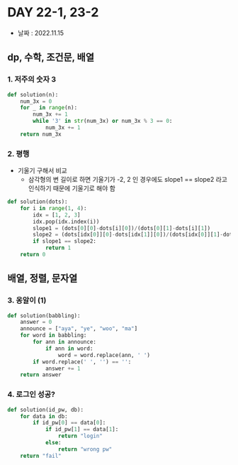# DAY 22-1, 23-2

- 날짜 : 2022.11.15



## dp, 수학, 조건문, 배열

### 1. 저주의 숫자 3

```python
def solution(n):
    num_3x = 0
    for _ in range(n):
        num_3x += 1
        while '3' in str(num_3x) or num_3x % 3 == 0:
            num_3x += 1
    return num_3x
```



### 2. 평행

- 기울기 구해서 비교
  - 삼각형의 변 길이로 하면 기울기가 -2, 2 인 경우에도 slope1 == slope2 라고 인식하기 때문에 기울기로 해야 함

```python
def solution(dots):
    for i in range(1, 4):
        idx = [1, 2, 3]
        idx.pop(idx.index(i))
        slope1 = (dots[0][0]-dots[i][0])/(dots[0][1]-dots[i][1])
        slope2 = (dots[idx[0]][0]-dots[idx[1]][0])/(dots[idx[0]][1]-dots[idx[1]][1])
        if slope1 == slope2:
            return 1
    return 0
```



## 배열, 정렬, 문자열

### 3. 옹알이 (1)

```python
def solution(babbling):
    answer = 0
    announce = ["aya", "ye", "woo", "ma"]
    for word in babbling:
        for ann in announce:
            if ann in word:
                word = word.replace(ann, ' ')
        if word.replace(' ', '') == '':
            answer += 1
    return answer
```



### 4. 로그인 성공?

```python
def solution(id_pw, db):
    for data in db:
        if id_pw[0] == data[0]:
            if id_pw[1] == data[1]: 
                return "login"
            else:
                return "wrong pw"
    return "fail"
```

